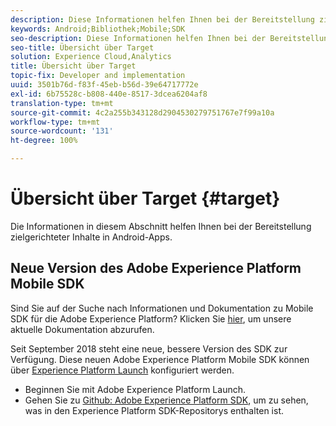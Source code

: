 ```yaml
---
description: Diese Informationen helfen Ihnen bei der Bereitstellung zielgerichteter Inhalte in Android-Anwendungen.
keywords: Android;Bibliothek;Mobile;SDK
seo-description: Diese Informationen helfen Ihnen bei der Bereitstellung zielgerichteter Inhalte in Android-Anwendungen.
seo-title: Übersicht über Target
solution: Experience Cloud,Analytics
title: Übersicht über Target
topic-fix: Developer and implementation
uuid: 3501b76d-f83f-45eb-b56d-39e64717772e
exl-id: 6b75528c-b808-440e-8517-3dcea6204af8
translation-type: tm+mt
source-git-commit: 4c2a255b343128d2904530279751767e7f99a10a
workflow-type: tm+mt
source-wordcount: '131'
ht-degree: 100%

---
```


# Übersicht über Target {#target}

Die Informationen in diesem Abschnitt helfen Ihnen bei der Bereitstellung zielgerichteter Inhalte in Android-Apps.

## Neue Version des Adobe Experience Platform Mobile SDK

Sind Sie auf der Suche nach Informationen und Dokumentation zu Mobile SDK für die Adobe Experience Platform? Klicken Sie [hier](https://aep-sdks.gitbook.io/docs/), um unsere aktuelle Dokumentation abzurufen.

Seit September 2018 steht eine neue, bessere Version des SDK zur Verfügung. Diese neuen Adobe Experience Platform Mobile SDK können über [Experience Platform Launch](https://www.adobe.com/de/experience-platform/launch.html) konfiguriert werden.

* Beginnen Sie mit Adobe Experience Platform Launch.
* Gehen Sie zu [Github: Adobe Experience Platform SDK](https://github.com/Adobe-Marketing-Cloud/acp-sdks), um zu sehen, was in den Experience Platform SDK-Repositorys enthalten ist.
